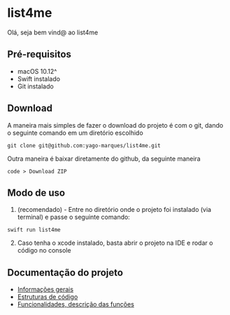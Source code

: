 # list4me
Olá, seja bem vind@ ao list4me

## Pré-requisitos
- macOS 10.12^
- Swift instalado
- Git instalado

## Download
A maneira mais simples de fazer o download do projeto é com o git, dando o seguinte comando em um diretório escolhido
```
git clone git@github.com:yago-marques/list4me.git
```
Outra maneira é baixar diretamente do github, da seguinte maneira
```
code > Download ZIP
```

## Modo de uso
1. (recomendado) - Entre no diretório onde o projeto foi instalado (via terminal) e passe o seguinte comando:
```
swift run list4me
```
2. Caso tenha o xcode instalado, basta abrir o projeto na IDE e rodar o código no console

## Documentação do projeto
- [Informações gerais](https://github.com/yago-marques/list4me/wiki)
- [Estruturas de código](https://github.com/yago-marques/list4me/wiki/Estrutura-do-c%C3%B3digo)
- [Funcionalidades, descrição das funções](https://github.com/yago-marques/list4me/wiki/Funcionamento)
